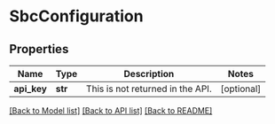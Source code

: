 # SbcConfiguration

## Properties
Name | Type | Description | Notes
------------ | ------------- | ------------- | -------------
**api_key** | **str** | This is not returned in the API. | [optional] 

[[Back to Model list]](../README.md#documentation-for-models) [[Back to API list]](../README.md#documentation-for-api-endpoints) [[Back to README]](../README.md)

